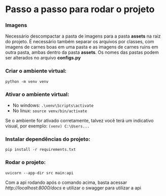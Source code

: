 # Passo a passo para rodar o projeto

### Imagens

Necessário descompactar a pasta de imagens para a pasta **assets** na raiz do projeto. É necessário também separar os arquivos por classes, com imagens de carnes boas em uma pasta e as imagens de carnes ruins em outra pasta, ambas dentro da pasta **assets**. Os nomes das pastas podem ser alterados no arquivo **configs.py**

### Criar o ambiente virtual:

`python -m venv venv`

### Ativar o ambiente virtual:

- No windows: `.\venv\Scripts\activate`
- No linux: `source venv/bin/activate`

Se o ambiente for ativado corretamente, talvez você terá um indicativo visual, por exemplo:
  `(venv) C:\Users... `

### Instalar dependências do projeto:

`pip install -r requirements.txt `

### Rodar o projeto:

`uvicorn --app-dir src main:api`

Com a api rodando após o comando acima, basta acessar *http://localhost:8000/docs* e utilizar o swagger para utilizar a api
